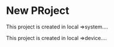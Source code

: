 # New PRoject


This project is created in local =>system....

This project is created in local =>device....
